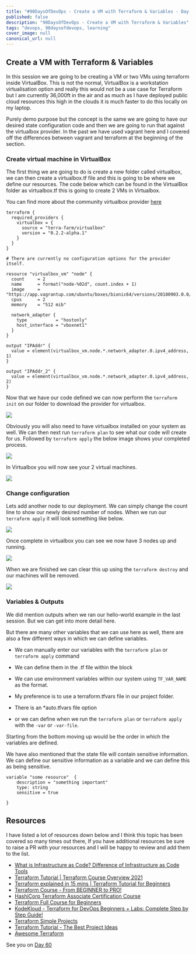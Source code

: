 ```yaml
---
title: "#90DaysOfDevOps - Create a VM with Terraform & Variables - Day 59"
published: false
description: "90DaysOfDevOps - Create a VM with Terraform & Variables"
tags: "devops, 90daysofdevops, learning"
cover_image: null
canonical_url: null
---
```

## Create a VM with Terraform & Variables

In this session we are going to be creating a VM or two VMs using terraform inside VirtualBox. This is not the normal, VirtualBox is a workstation virtualisation option and really this would not be a use case for Terraform but I am currently 36,000ft in the air and as much as I have deployed public cloud resources this high in the clouds it is much faster to do this locally on my laptop. 

Purely demo purpose but the concept is the same we are going to have our desired state configuration code and then we are going to run that against the virtualbox provider. In the past we have used vagrant here and I covered off the differences between vagrant and terraform at the beginning of the section. 

### Create virtual machine in VirtualBox 

The first thing we are going to do is create a new folder called virtualbox, we can then create a virtualbox.tf file and this is going to be where we define our resources. The code below which can be found in the VirtualBox folder as virtualbox.tf this is going to create 2 VMs in Virtualbox. 

You can find more about the community virtualbox provider [here](https://registry.terraform.io/providers/terra-farm/virtualbox/latest/docs/resources/vm)

```
terraform {
  required_providers {
    virtualbox = {
      source = "terra-farm/virtualbox"
      version = "0.2.2-alpha.1"
    }
  }
}

# There are currently no configuration options for the provider itself.

resource "virtualbox_vm" "node" {
  count     = 2
  name      = format("node-%02d", count.index + 1)
  image     = "https://app.vagrantup.com/ubuntu/boxes/bionic64/versions/20180903.0.0/providers/virtualbox.box"
  cpus      = 2
  memory    = "512 mib"

  network_adapter {
    type           = "hostonly"
    host_interface = "vboxnet1"
  }
}

output "IPAddr" {
  value = element(virtualbox_vm.node.*.network_adapter.0.ipv4_address, 1)
}

output "IPAddr_2" {
  value = element(virtualbox_vm.node.*.network_adapter.0.ipv4_address, 2)
}

```

Now that we have our code defined we can now perform the `terraform init` on our folder to download the provider for virtualbox. 

![](Images/Day59_IAC1.png)


Obviously you will also need to have virtualbox installed on your system as well. We can then next run `terraform plan` to see what our code will create for us. Followed by `terraform apply` the below image shows your completed process.

![](Images/Day59_IAC2.png)

In Virtualbox you will now see your 2 virtual machines. 

![](Images/Day59_IAC3.png)

### Change configuration 

Lets add another node to our deployment. We can simply change the count line to show our newly desired number of nodes. When we run our `terraform apply` it will look something like below. 

![](Images/Day59_IAC4.png)

Once complete in virtualbox you can see we now have 3 nodes up and running. 

![](Images/Day59_IAC5.png)

When we are finished we can clear this up using the `terraform destroy` and our machines will be removed. 

![](Images/Day59_IAC6.png)

### Variables & Outputs 

We did mention outputs when we ran our hello-world example in the last session. But we can get into more detail here. 

But there are many other variables that we can use here as well, there are also a few different ways in which we can define variables. 

- We can manually enter our variables with the `terraform plan` or `terraform apply` command

- We can define them in the .tf file within the block 

- We can use environment variables within our system using `TF_VAR_NAME` as the format. 

- My preference is to use a terraform.tfvars file in our project folder. 

- There is an *auto.tfvars file option 

- or we can define when we run the `terraform plan` or `terraform apply` with the `-var` or `-var-file`. 

Starting from the bottom moving up would be the order in which the variables are defined. 

We have also mentioned that the state file will contain sensitive information. We can define our sensitive information as a variable and we can define this as being sensitive. 

```
variable "some resource"  {
    description = "something important"
    type: string
    sensitive = true

}
```

## Resources 
I have listed a lot of resources down below and I think this topic has been covered so many times out there, If you have additional resources be sure to raise a PR with your resources and I will be happy to review and add them to the list. 

- [What is Infrastructure as Code? Difference of Infrastructure as Code Tools ](https://www.youtube.com/watch?v=POPP2WTJ8es)
- [Terraform Tutorial | Terraform Course Overview 2021](https://www.youtube.com/watch?v=m3cKkYXl-8o)
- [Terraform explained in 15 mins | Terraform Tutorial for Beginners ](https://www.youtube.com/watch?v=l5k1ai_GBDE)
- [Terraform Course - From BEGINNER to PRO!](https://www.youtube.com/watch?v=7xngnjfIlK4&list=WL&index=141&t=16s)
- [HashiCorp Terraform Associate Certification Course](https://www.youtube.com/watch?v=V4waklkBC38&list=WL&index=55&t=111s)
- [Terraform Full Course for Beginners](https://www.youtube.com/watch?v=EJ3N-hhiWv0&list=WL&index=39&t=27s)
- [KodeKloud -  Terraform for DevOps Beginners + Labs: Complete Step by Step Guide!](https://www.youtube.com/watch?v=YcJ9IeukJL8&list=WL&index=16&t=11s)
- [Terraform Simple Projects](https://terraform.joshuajebaraj.com/)
- [Terraform Tutorial - The Best Project Ideas](https://www.youtube.com/watch?v=oA-pPa0vfks)
- [Awesome Terraform](https://github.com/shuaibiyy/awesome-terraform)

See you on [Day 60](day60.md)